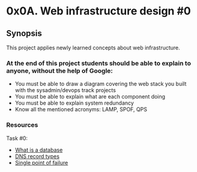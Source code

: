 # 0x0A. Web infrastructure design #0

## Synopsis

This project applies newly learned concepts about web infrastructure.

### At the end of this project students should be able to explain to anyone, **without the help of Google**:

- You must be able to draw a diagram covering the web stack you built with the sysadmin/devops track projects
- You must be able to explain what are each component doing
- You must be able to explain system redundancy
- Know all the mentioned acronyms: LAMP, SPOF, QPS

### Resources

Task #0:

- [What is a database](http://searchsqlserver.techtarget.com/definition/database)
- [DNS record types](https://pressable.com/blog/2014/12/23/dns-record-types-explained/)
- [Single point of failure](https://en.wikipedia.org/wiki/Single_point_of_failure)
